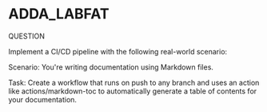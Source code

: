 # ADDA_LABFAT

<!-- START doctoc generated TOC please keep comment here to allow auto update -->
<!-- DON'T EDIT THIS SECTION, INSTEAD RE-RUN doctoc TO UPDATE -->



<!-- END doctoc generated TOC please keep comment here to allow auto update -->

QUESTION

Implement a CI/CD pipeline with the following real-world scenario:

Scenario: You're writing documentation using Markdown files.

Task: Create a workflow that runs on push to any branch and uses an action like actions/markdown-toc to automatically generate a table of contents for your documentation.
